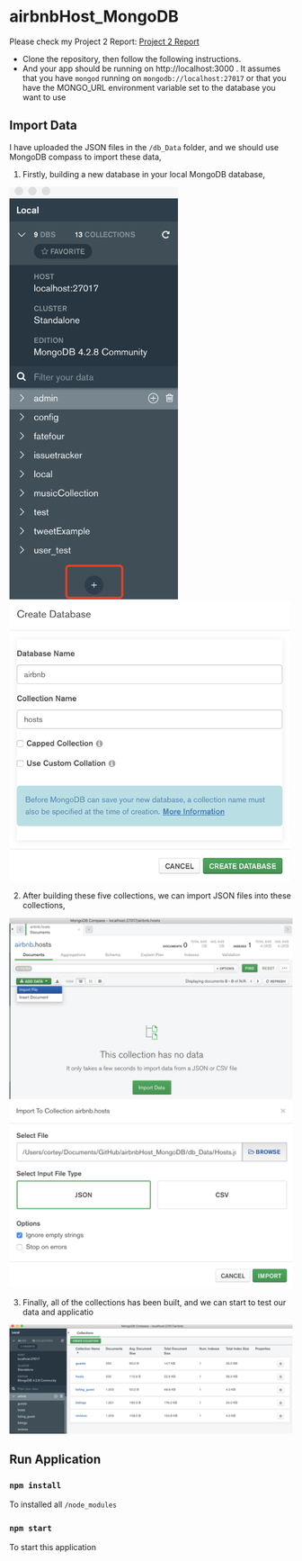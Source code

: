 # airbnbHost_MongoDB
Please check my Project 2 Report: [Project 2 Report](https://github.com/tuoying96/airbnbHost_MongoDB/blob/main/Project%202%20Report.pdf)
- Clone the repository, then follow the following instructions.  
- And your app should be running on http://localhost:3000 . It assumes that you have `mongod` running on `mongodb://localhost:27017` or that you have the MONGO_URL environment variable set to the database you want to use

## Import Data
I have uploaded the JSON files in the `/db_Data` folder, and we should use MongoDB compass to import these data,

1. Firstly, building a new database in your local MongoDB database,
<div><img width="300" src="https://github.com/tuoying96/airbnbHost_MongoDB/blob/main/draft%20file/images/1.png"/></div>
<div><img width="500" src="https://github.com/tuoying96/airbnbHost_MongoDB/blob/main/draft%20file/images/2.png"/></div>

2. After building these five collections, we can import JSON files into these collections,
<div><img width="600" src="https://github.com/tuoying96/airbnbHost_MongoDB/blob/main/draft%20file/images/3.png"/></div>
<div><img width="600" src="https://github.com/tuoying96/airbnbHost_MongoDB/blob/main/draft%20file/images/4.png"/></div>

3. Finally, all of the collections has been built, and we can start to test our data and applicatio
<div><img width="800" src="https://github.com/tuoying96/airbnbHost_MongoDB/blob/main/draft%20file/images/7.png"/></div>

## Run Application
### `npm install`
To installed all `/node_modules`
### `npm start`
To start this application
